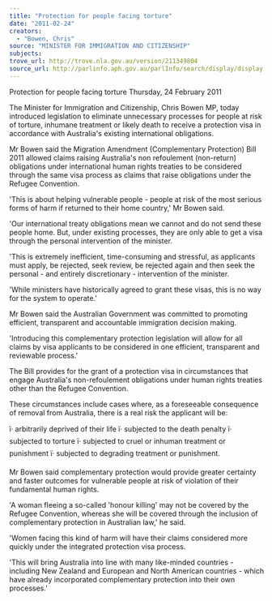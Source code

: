 ```yaml
---
title: "Protection for people facing torture"
date: "2011-02-24"
creators:
  - "Bowen, Chris"
source: "MINISTER FOR IMMIGRATION AND CITIZENSHIP"
subjects:
trove_url: http://trove.nla.gov.au/version/211349804
source_url: http://parlinfo.aph.gov.au/parlInfo/search/display/display.w3p;query=Id%3A%22media/pressrel/2546120%22
---
```


 

 Protection for people facing torture  Thursday, 24 February 2011 

 The Minister for Immigration and Citizenship, Chris Bowen MP, today introduced  legislation to eliminate unnecessary processes for people at risk of torture, inhumane  treatment or likely death to receive a protection visa in accordance with Australia's  existing international obligations. 

 Mr Bowen said the Migration Amendment (Complementary Protection) Bill 2011  allowed claims raising Australia's non refoulement (non-return) obligations under  international human rights treaties to be considered through the same visa process  as claims that raise obligations under the Refugee Convention. 

 'This is about helping vulnerable people - people at risk of the most serious forms of  harm if returned to their home country,' Mr Bowen said. 

 'Our international treaty obligations mean we cannot and do not send these people  home. But, under existing processes, they are only able to get a visa through the  personal intervention of the minister. 

 'This is extremely inefficient, time-consuming and stressful, as applicants must apply,  be rejected, seek review, be rejected again and then seek the personal - and  entirely discretionary - intervention of the minister. 

 'While ministers have historically agreed to grant these visas, this is no way for the  system to operate.' 

 Mr Bowen said the Australian Government was committed to promoting efficient,  transparent and accountable immigration decision making. 

 'Introducing this complementary protection legislation will allow for all claims by visa  applicants to be considered in one efficient, transparent and reviewable process.' 

 The Bill provides for the grant of a protection visa in circumstances that engage  Australia's non-refoulement obligations under human rights treaties other than the  Refugee Convention. 

 These circumstances include cases where, as a foreseeable consequence of  removal from Australia, there is a real risk the applicant will be: 

 ï· arbitrarily deprived of their life  ï· subjected to the death penalty  ï· subjected to torture  ï· subjected to cruel or inhuman treatment or punishment  ï· subjected to degrading treatment or punishment. 

 Mr Bowen said complementary protection would provide greater certainty and faster  outcomes for vulnerable people at risk of violation of their fundamental human rights. 

 'A woman fleeing a so-called 'honour killing' may not be covered by the Refugee  Convention, whereas she will be covered through the inclusion of complementary  protection in Australian law,' he said. 

 'Women facing this kind of harm will have their claims considered more quickly under  the integrated protection visa process. 

 'This will bring Australia into line with many like-minded countries - including New  Zealand and European and North American countries - which have already  incorporated complementary protection into their own processes.' 

 

 

